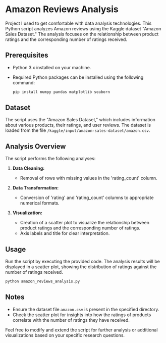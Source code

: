 # Amazon Reviews Analysis
Project I used to get comfortable with data analysis technologies.
This Python script analyzes Amazon reviews using the Kaggle dataset "Amazon Sales Dataset." The analysis focuses on the relationship between product ratings and the corresponding number of ratings received.

## Prerequisites

- Python 3.x installed on your machine.
- Required Python packages can be installed using the following command:

  ```bash
  pip install numpy pandas matplotlib seaborn
  ```

## Dataset

The script uses the "Amazon Sales Dataset," which includes information about various products, their ratings, and user reviews. The dataset is loaded from the file `/kaggle/input/amazon-sales-dataset/amazon.csv`.

## Analysis Overview

The script performs the following analyses:

1. **Data Cleaning:**
   - Removal of rows with missing values in the 'rating_count' column.

2. **Data Transformation:**
   - Conversion of 'rating' and 'rating_count' columns to appropriate numerical formats.

3. **Visualization:**
   - Creation of a scatter plot to visualize the relationship between product ratings and the corresponding number of ratings.
   - Axis labels and title for clear interpretation.

## Usage

Run the script by executing the provided code. The analysis results will be displayed in a scatter plot, showing the distribution of ratings against the number of ratings received.

```bash
python amazon_reviews_analysis.py
```

## Notes

- Ensure the dataset file `amazon.csv` is present in the specified directory.
- Check the scatter plot for insights into how the ratings of products correlate with the number of ratings they have received.

Feel free to modify and extend the script for further analysis or additional visualizations based on your specific research questions.
